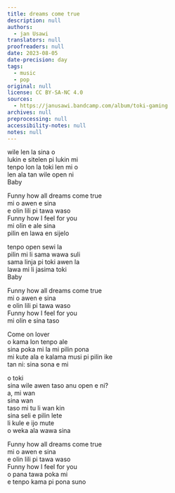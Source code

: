 ```yaml
---
title: dreams come true
description: null
authors:
  - jan Usawi
translators: null
proofreaders: null
date: 2023-08-05
date-precision: day
tags:
  - music
  - pop
original: null
license: CC BY-SA-NC 4.0
sources:
  - https://janusawi.bandcamp.com/album/toki-gaming
archives: null
preprocessing: null
accessibility-notes: null
notes: null
---
```


wile len la sina o  \
lukin e sitelen pi lukin mi  \
tenpo lon la toki len mi o   \
len ala tan wile open ni  \
Baby

Funny how all dreams come true  \
mi o awen e sina  \
e olin lili pi tawa waso  \
Funny how I feel for you  \
mi olin e ale sina  \
pilin en lawa en sijelo

tenpo open sewi la   \
pilin mi li sama wawa suli  \
sama linja pi toki awen la  \
lawa mi li jasima toki  \
Baby

Funny how all dreams come true  \
mi o awen e sina  \
e olin lili pi tawa waso  \
Funny how I feel for you  \
mi olin e sina taso

Come on lover  \
o kama lon tenpo ale  \
sina poka mi la mi pilin pona  \
mi kute ala e kalama musi pi pilin ike  \
tan ni: sina sona e mi

o toki  \
sina wile awen taso anu open e ni?  \
a, mi wan  \
sina wan  \
taso mi tu li wan kin  \
sina seli e pilin lete  \
li kule e ijo mute  \
o weka ala wawa sina

Funny how all dreams come true  \
mi o awen e sina  \
e olin lili pi tawa waso  \
Funny how I feel for you  \
o pana tawa poka mi  \
e tenpo kama pi pona suno